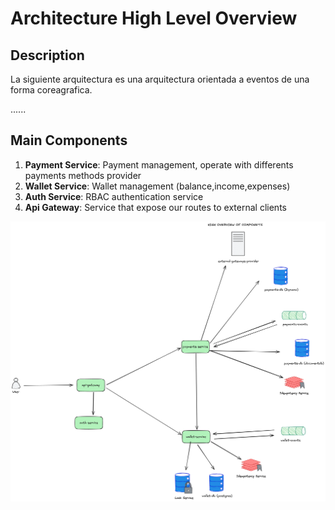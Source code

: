 # Architecture High Level Overview

## Description

La siguiente arquitectura es una arquitectura orientada a eventos de una forma coreagrafica.

......

## Main Components

1. **Payment Service**: Payment management, operate with differents payments methods provider
2. **Wallet Service**: Wallet management (balance,income,expenses)
3. **Auth Service**: RBAC authentication service
4. **Api Gateway**: Service that expose our routes to external clients 

![img.png](overview.png)


